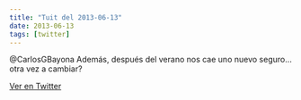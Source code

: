 ```yaml
---
title: "Tuit del 2013-06-13"
date: 2013-06-13
tags: [twitter]
---
```


@CarlosGBayona Además, después del verano nos cae uno nuevo seguro… otra vez a cambiar?



[Ver en Twitter](https://twitter.com/i/web/status/345055104346509313)
